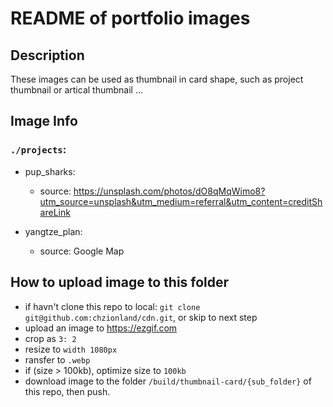 # README of portfolio images

## Description

These images can be used as thumbnail in card shape, such as project thumbnail or artical thumbnail ...

## Image Info

### `./projects`:
- pup_sharks:
  - source: <https://unsplash.com/photos/dO8qMqWimo8?utm_source=unsplash&utm_medium=referral&utm_content=creditShareLink>

- yangtze_plan:
  - source: Google Map

## How to upload image to this folder

- if havn't clone this repo to local: `git clone git@github.com:chzionland/cdn.git`, or skip to next step
- upload an image to <https://ezgif.com>
- crop as `3: 2`
- resize to `width 1080px`
- ransfer to `.webp`
- if (size > 100kb), optimize size to `100kb`
- download image to the folder `/build/thumbnail-card/{sub_folder}` of this repo, then push.